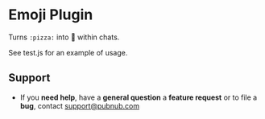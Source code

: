 # Emoji Plugin

Turns ```:pizza:``` into :pizza: within chats.

See test.js for an example of usage.

## Support

- If you **need help**, have a **general question** a **feature request** or to file a **bug**, contact <support@pubnub.com>

